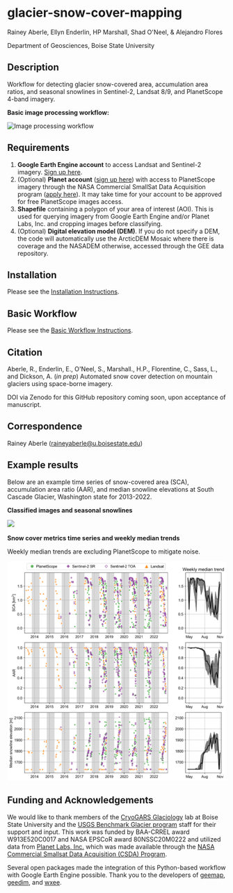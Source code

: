 # glacier-snow-cover-mapping

Rainey Aberle, Ellyn Enderlin, HP Marshall, Shad O'Neel, & Alejandro Flores

Department of Geosciences, Boise State University

## Description
Workflow for detecting glacier snow-covered area, accumulation area ratios, and seasonal snowlines in Sentinel-2, Landsat 8/9, and PlanetScope 4-band imagery.

__Basic image processing workflow:__

<img src="https://github.com/RaineyAbe/snow-cover-mapping/blob/main/figures/methods_workflow_no_filtering.png" alt="Image processing workflow" width="600"/>

## Requirements

1. __Google Earth Engine account__ to access Landsat and Sentinel-2 imagery. [Sign up here](https://earthengine.google.com/new_signup/).
2. (Optional) __Planet account__ ([sign up here](https://www.planet.com/signup/)) with access to PlanetScope imagery through the NASA Commercial SmallSat Data Acquisition program ([apply here](https://www.planet.com/markets/nasa/)). It may take time for your account to be approved for free PlanetScope images access.
3. __Shapefile__ containing a polygon of your area of interest (AOI). This is used for querying imagery from Google Earth Engine and/or Planet Labs, Inc. and cropping images before classifying.
4. (Optional) __Digital elevation model (DEM)__. If you do not specify a DEM, the code will automatically use the ArcticDEM Mosaic where there is coverage and the NASADEM otherwise, accessed through the GEE data repository.

## Installation
Please see the [Installation Instructions](https://github.com/RaineyAbe/snow-cover-mapping/blob/main/docs/installation_instructions.md).

## Basic Workflow
Please see the [Basic Workflow Instructions](https://github.com/RaineyAbe/snow-cover-mapping/blob/main/docs/basic_workflow.md).

## Citation

Aberle, R., Enderlin, E., O'Neel, S., Marshall., H.P., Florentine, C., Sass, L., and Dickson, A. (_in prep_) Automated snow cover detection on mountain glaciers using space-borne imagery.

DOI via Zenodo for this GitHub repository coming soon, upon acceptance of manuscript.

## Correspondence
Rainey Aberle (raineyaberle@u.boisestate.edu)

## Example results
Below are an example time series of snow-covered area (SCA), accumulation area ratio (AAR), and median snowline elevations at South Cascade Glacier, Washington state for 2013-2022.

__Classified images and seasonal snowlines__

![](figures/SouthCascadeGlacier_results_gif/output.gif)

__Snow cover metrics time series and weekly median trends__

Weekly median trends are excluding PlanetScope to mitigate noise.

<img src='figures/timeseries_SouthCascade_Glacier.png' width='700'>

## Funding and Acknowledgements
We would like to thank members of the [CryoGARS Glaciology](https://github.com/CryoGARS-Glaciology) lab at Boise State University and the [USGS Benchmark Glacier program](https://www.usgs.gov/programs/climate-research-and-development-program/science/usgs-benchmark-glacier-project) staff for their support and input. This work was funded by BAA-CRREL award W913E520C0017 and NASA EPSCoR award 80NSSC20M0222 and utilized data from [Planet Labs, Inc.](https://www.planet.com/) which was made available through the [NASA Commercial Smallsat Data Acquisition (CSDA) Program](https://www.earthdata.nasa.gov/esds/csda).

Several open packages made the integration of this Python-based workflow with Google Earth Engine possible. Thank you to the developers of [geemap](https://geemap.org/), [geedim](https://geedim.readthedocs.io/en/latest/index.html), and [wxee](https://wxee.readthedocs.io/en/latest/index.html).
